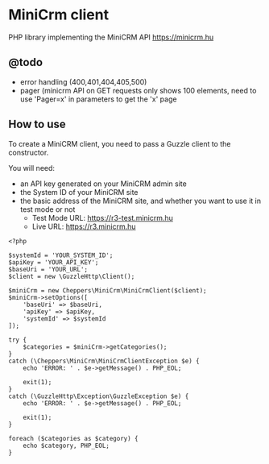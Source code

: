 # MiniCrm client
PHP library implementing the MiniCRM API https://minicrm.hu

## @todo
- error handling (400,401,404,405,500)
- pager (minicrm API on GET requests only shows 100 elements, need to use 'Pager=x' in parameters to get the 'x' page

## How to use
To create a MiniCRM client, you need to pass a Guzzle client to the constructor.

You will need:
- an API key generated on your MiniCRM admin site
- the System ID of your MiniCRM site
- the basic address of the MiniCRM site, and whether you want to use it in test mode or not
  - Test Mode URL: https://r3-test.minicrm.hu
  - Live URL: https://r3.minicrm.hu

```
<?php

$systemId = 'YOUR_SYSTEM_ID';
$apiKey = 'YOUR_API_KEY';
$baseUri = 'YOUR_URL';
$client = new \GuzzleHttp\Client();

$miniCrm = new Cheppers\MiniCrm\MiniCrmClient($client);
$miniCrm->setOptions([
    'baseUri' => $baseUri,
    'apiKey' => $apiKey,
    'systemId' => $systemId
]);

try {
    $categories = $miniCrm->getCategories();
}
catch (\Cheppers\MiniCrm\MiniCrmClientException $e) {
    echo 'ERROR: ' . $e->getMessage() . PHP_EOL;

    exit(1);
}
catch (\GuzzleHttp\Exception\GuzzleException $e) {
    echo 'ERROR: ' . $e->getMessage() . PHP_EOL;

    exit(1);
}

foreach ($categories as $category) {
    echo $category, PHP_EOL;
}

```
